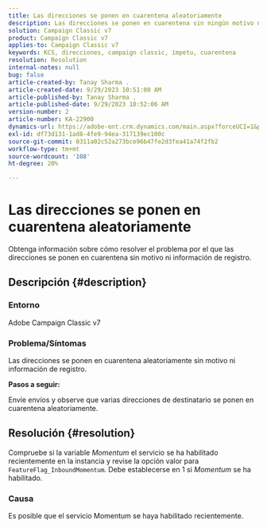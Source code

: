 ```yaml
---
title: Las direcciones se ponen en cuarentena aleatoriamente
description: Las direcciones se ponen en cuarentena sin ningún motivo ni información de registro.
solution: Campaign Classic v7
product: Campaign Classic v7
applies-to: Campaign Classic v7
keywords: KCS, direcciones, campaign classic, ímpetu, cuarentena
resolution: Resolution
internal-notes: null
bug: false
article-created-by: Tanay Sharma .
article-created-date: 9/29/2023 10:51:00 AM
article-published-by: Tanay Sharma .
article-published-date: 9/29/2023 10:52:06 AM
version-number: 2
article-number: KA-22900
dynamics-url: https://adobe-ent.crm.dynamics.com/main.aspx?forceUCI=1&pagetype=entityrecord&etn=knowledgearticle&id=4cd8bb0f-b65e-ee11-be6f-6045bd0065f9
exl-id: df73d131-1ad8-4fe9-94ea-317139ec100c
source-git-commit: 0311a02c52a273bce96b47fe2d3fea41a74f2fb2
workflow-type: tm+mt
source-wordcount: '108'
ht-degree: 20%

---
```


# Las direcciones se ponen en cuarentena aleatoriamente


Obtenga información sobre cómo resolver el problema por el que las direcciones se ponen en cuarentena sin motivo ni información de registro.

## Descripción {#description}


### Entorno

Adobe Campaign Classic v7



### Problema/Síntomas

Las direcciones se ponen en cuarentena aleatoriamente sin motivo ni información de registro.



<b>Pasos a seguir:</b>

Envíe envíos y observe que varias direcciones de destinatario se ponen en cuarentena aleatoriamente.


## Resolución {#resolution}


Compruebe si la variable *Momentum* el servicio se ha habilitado recientemente en la instancia y revise la opción valor para `FeatureFlag_InboundMomentum`. Debe establecerse en 1 si *Momentum* se ha habilitado.

### Causa

Es posible que el servicio Momentum se haya habilitado recientemente.
